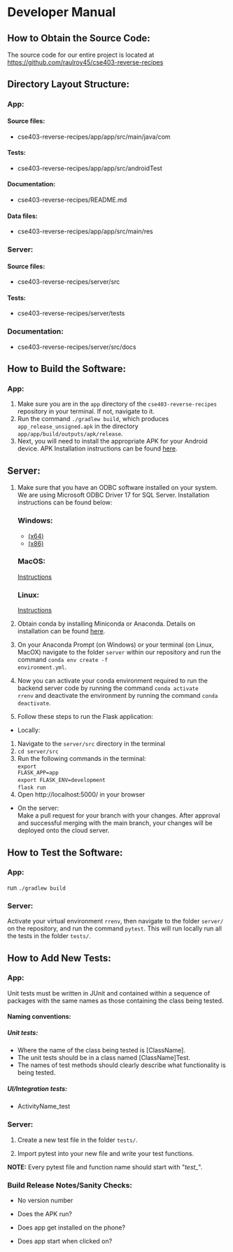# Developer Manual

## How to Obtain the Source Code: 

The source code for our entire project is located at https://github.com/raulroy45/cse403-reverse-recipes



## Directory Layout Structure:

### App:
#### Source files: 
- cse403-reverse-recipes/app/app/src/main/java/com

#### Tests: 
- cse403-reverse-recipes/app/app/src/androidTest

#### Documentation: 
- cse403-reverse-recipes/README.md

#### Data files:
- cse403-reverse-recipes/app/app/src/main/res
 
### Server:
#### Source files:
- cse403-reverse-recipes/server/src

#### Tests:
- cse403-reverse-recipes/server/tests

### Documentation:
- cse403-reverse-recipes/server/src/docs


## How to Build the Software:
### App:
1. Make sure you are in the <code>app</code> directory of the <code>cse403-reverse-recipes</code> repository in your terminal. If not, navigate to it.
2. Run the command <code>./gradlew build</code>, which produces <code>app_release_unsigned.apk</code> in the directory <code>app/app/build/outputs/apk/release</code>.
3. Next, you will need to install the appropriate APK for your Android device. APK Installation instructions can be found [here](https://www.thecustomdroid.com/how-to-install-apk-on-android/).
 
## Server:
1. Make sure that you have an ODBC software installed on your system. We are using Microsoft ODBC Driver 17 for SQL Server. Installation instructions can be found below:

    ### Windows:

    - [(x64)](https://go.microsoft.com/fwlink/?linkid=2187214)   
    - [(x86)](https://go.microsoft.com/fwlink/?linkid=2187215)
      
    ### MacOS:

    [Instructions](https://docs.microsoft.com/en-us/sql/connect/odbc/linux-mac/install-microsoft-odbc-driver-sql-server-macos?view=sql-server-ver15#17)


    ### Linux:

    [Instructions](https://docs.microsoft.com/en-us/sql/connect/odbc/linux-mac/installing-the-microsoft-odbc-driver-for-sql-server?view=sql-server-ver15#17)
  
  
2. Obtain conda by installing Miniconda or Anaconda. Details on installation can be found [here](https://docs.conda.io/projects/conda/en/latest/user-guide/install/index.html).

3. On your Anaconda Prompt (on Windows) or your terminal (on Linux, MacOX) navigate to the folder <code>server</code> within our repository and run the command <code>conda env create -f environment.yml</code>.

4. Now you can activate your conda environment required to run the backend server code by running the command <code>conda activate rrenv</code> and deactivate the environment by running the command <code>conda deactivate</code>.

5. Follow these steps to run the Flask application:

- Locally:
1. Navigate to the <code>server/src</code> directory in the terminal
2. <code>cd server/src</code>
3. Run the following commands in the terminal:<br>
<code>export FLASK_APP=app</code><br>
<code>export FLASK_ENV=development</code><br>
<code>flask run</code>
4. Open http://localhost:5000/ in your browser

- On the server:<br>
  Make a pull request for your branch with your changes. After approval and successful merging with the main branch, your changes will be deployed onto the cloud server.


## How to Test the Software:

### App: 
run <code>./gradlew build</code>
 
### Server: 
Activate your virtual environment <code>rrenv</code>, then navigate to the folder <code>server/</code> on the repository, and run the command <code>pytest</code>. This will run locally run all the tests in the folder <code>tests/</code>.

## How to Add New Tests:

### App:
Unit tests must be written in JUnit and contained within a sequence of packages with the same names as those containing the class being tested.

#### Naming conventions:
##### Unit tests:

- Where the name of the class being tested is [ClassName].
- The unit tests should be in a class named [ClassName]Test.
- The names of test methods should clearly describe what functionality is being tested.

##### UI/Integration tests:
- ActivityName_test
 
### Server:
1. Create a new test file in the folder <code>tests/</code>. 

2. Import pytest into your new file and write your test functions.

**NOTE:** Every pytest file and function name should start with "*test_*".

### Build Release Notes/Sanity Checks:
- No version number

- Does the APK run?

- Does app get installed on the phone?

- Does app start when clicked on?
